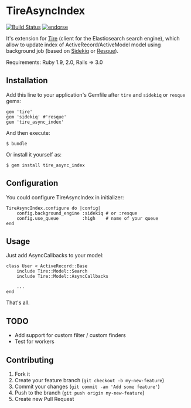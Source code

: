 # TireAsyncIndex

[![Build Status](https://secure.travis-ci.org/EvilFaeton/tire_async_index.png)](http://travis-ci.org/EvilFaeton/tire_async_index) [![endorse](https://api.coderwall.com/evilfaeton/endorsecount.png)](https://coderwall.com/evilfaeton)

It's extension for [Tire](https://github.com/karmi/tire/) (client for the Elasticsearch search engine), which allow to update index of ActiveRecord/ActiveModel model using background job (based on [Sidekiq](https://github.com/mperham/sidekiq) or [Resque](https://github.com/resque/resque)).

Requirements: Ruby 1.9, 2.0, Rails => 3.0

## Installation

Add this line to your application's Gemfile after `tire` and `sidekiq` or `resque` gems:

    gem 'tire'
    gem 'sidekiq' #'resque'
    gem 'tire_async_index'

And then execute:

    $ bundle

Or install it yourself as:

    $ gem install tire_async_index

## Configuration

You could configure TireAsyncIndex in initializer:

    TireAsyncIndex.configure do |config|
        config.background_engine :sidekiq # or :resque
        config.use_queue         :high    # name of your queue
    end

## Usage

Just add AsyncCallbacks to your model:

    class User < ActiveRecord::Base
        include Tire::Model::Search
        include Tire::Model::AsyncCallbacks

        ...
    end

That's all.

## TODO

* Add support for custom filter / custom finders
* Test for workers

## Contributing

1. Fork it
2. Create your feature branch (`git checkout -b my-new-feature`)
3. Commit your changes (`git commit -am 'Add some feature'`)
4. Push to the branch (`git push origin my-new-feature`)
5. Create new Pull Request
